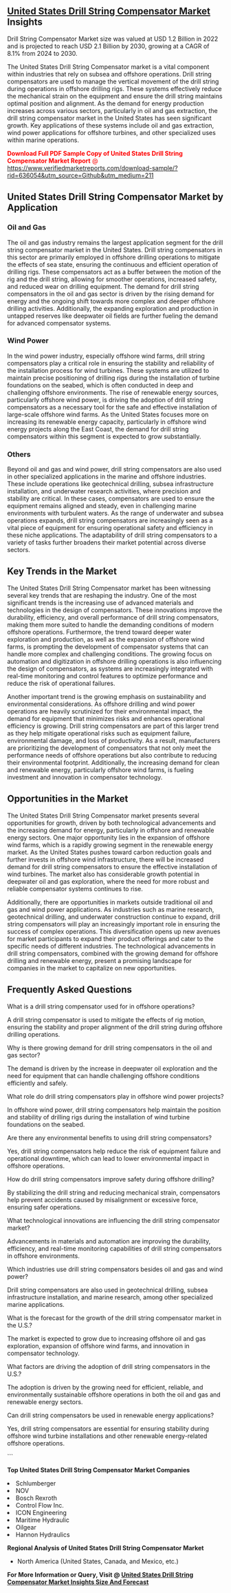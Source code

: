 <h2><a href="https://www.verifiedmarketreports.com/download-sample/?rid=636054&amp;utm_source=Github&amp;utm_medium=211" target="_blank">United States Drill String Compensator Market</a> Insights</h2><p>Drill String Compensator Market size was valued at USD 1.2 Billion in 2022 and is projected to reach USD 2.1 Billion by 2030, growing at a CAGR of 8.1% from 2024 to 2030.</p><p><p>The United States Drill String Compensator market is a vital component within industries that rely on subsea and offshore operations. Drill string compensators are used to manage the vertical movement of the drill string during operations in offshore drilling rigs. These systems effectively reduce the mechanical strain on the equipment and ensure the drill string maintains optimal position and alignment. As the demand for energy production increases across various sectors, particularly in oil and gas extraction, the drill string compensator market in the United States has seen significant growth. Key applications of these systems include oil and gas extraction, wind power applications for offshore turbines, and other specialized uses within marine operations.</p><p><p><span class=""><span style="color: #ff0000;"><strong>Download Full PDF Sample Copy of United States Drill String Compensator Market Report</strong> @ </span><a href="https://www.verifiedmarketreports.com/download-sample/?rid=636054&amp;utm_source=Github&amp;utm_medium=211" target="_blank">https://www.verifiedmarketreports.com/download-sample/?rid=636054&amp;utm_source=Github&amp;utm_medium=211</a></span></p></p><h2>United States Drill String Compensator Market by Application</h2><h3>Oil and Gas</h3><p>The oil and gas industry remains the largest application segment for the drill string compensator market in the United States. Drill string compensators in this sector are primarily employed in offshore drilling operations to mitigate the effects of sea state, ensuring the continuous and efficient operation of drilling rigs. These compensators act as a buffer between the motion of the rig and the drill string, allowing for smoother operations, increased safety, and reduced wear on drilling equipment. The demand for drill string compensators in the oil and gas sector is driven by the rising demand for energy and the ongoing shift towards more complex and deeper offshore drilling activities. Additionally, the expanding exploration and production in untapped reserves like deepwater oil fields are further fueling the demand for advanced compensator systems.</p><h3>Wind Power</h3><p>In the wind power industry, especially offshore wind farms, drill string compensators play a critical role in ensuring the stability and reliability of the installation process for wind turbines. These systems are utilized to maintain precise positioning of drilling rigs during the installation of turbine foundations on the seabed, which is often conducted in deep and challenging offshore environments. The rise of renewable energy sources, particularly offshore wind power, is driving the adoption of drill string compensators as a necessary tool for the safe and effective installation of large-scale offshore wind farms. As the United States focuses more on increasing its renewable energy capacity, particularly in offshore wind energy projects along the East Coast, the demand for drill string compensators within this segment is expected to grow substantially.</p><h3>Others</h3><p>Beyond oil and gas and wind power, drill string compensators are also used in other specialized applications in the marine and offshore industries. These include operations like geotechnical drilling, subsea infrastructure installation, and underwater research activities, where precision and stability are critical. In these cases, compensators are used to ensure the equipment remains aligned and steady, even in challenging marine environments with turbulent waters. As the range of underwater and subsea operations expands, drill string compensators are increasingly seen as a vital piece of equipment for ensuring operational safety and efficiency in these niche applications. The adaptability of drill string compensators to a variety of tasks further broadens their market potential across diverse sectors.</p><h2>Key Trends in the Market</h2><p>The United States Drill String Compensator market has been witnessing several key trends that are reshaping the industry. One of the most significant trends is the increasing use of advanced materials and technologies in the design of compensators. These innovations improve the durability, efficiency, and overall performance of drill string compensators, making them more suited to handle the demanding conditions of modern offshore operations. Furthermore, the trend toward deeper water exploration and production, as well as the expansion of offshore wind farms, is prompting the development of compensator systems that can handle more complex and challenging conditions. The growing focus on automation and digitization in offshore drilling operations is also influencing the design of compensators, as systems are increasingly integrated with real-time monitoring and control features to optimize performance and reduce the risk of operational failures.</p><p>Another important trend is the growing emphasis on sustainability and environmental considerations. As offshore drilling and wind power operations are heavily scrutinized for their environmental impact, the demand for equipment that minimizes risks and enhances operational efficiency is growing. Drill string compensators are part of this larger trend as they help mitigate operational risks such as equipment failure, environmental damage, and loss of productivity. As a result, manufacturers are prioritizing the development of compensators that not only meet the performance needs of offshore operations but also contribute to reducing their environmental footprint. Additionally, the increasing demand for clean and renewable energy, particularly offshore wind farms, is fueling investment and innovation in compensator technology.</p><h2>Opportunities in the Market</h2><p>The United States Drill String Compensator market presents several opportunities for growth, driven by both technological advancements and the increasing demand for energy, particularly in offshore and renewable energy sectors. One major opportunity lies in the expansion of offshore wind farms, which is a rapidly growing segment in the renewable energy market. As the United States pushes toward carbon reduction goals and further invests in offshore wind infrastructure, there will be increased demand for drill string compensators to ensure the effective installation of wind turbines. The market also has considerable growth potential in deepwater oil and gas exploration, where the need for more robust and reliable compensator systems continues to rise.</p><p>Additionally, there are opportunities in markets outside traditional oil and gas and wind power applications. As industries such as marine research, geotechnical drilling, and underwater construction continue to expand, drill string compensators will play an increasingly important role in ensuring the success of complex operations. This diversification opens up new avenues for market participants to expand their product offerings and cater to the specific needs of different industries. The technological advancements in drill string compensators, combined with the growing demand for offshore drilling and renewable energy, present a promising landscape for companies in the market to capitalize on new opportunities.</p><h2>Frequently Asked Questions</h2><p>What is a drill string compensator used for in offshore operations?</p><p>A drill string compensator is used to mitigate the effects of rig motion, ensuring the stability and proper alignment of the drill string during offshore drilling operations.</p><p>Why is there growing demand for drill string compensators in the oil and gas sector?</p><p>The demand is driven by the increase in deepwater oil exploration and the need for equipment that can handle challenging offshore conditions efficiently and safely.</p><p>What role do drill string compensators play in offshore wind power projects?</p><p>In offshore wind power, drill string compensators help maintain the position and stability of drilling rigs during the installation of wind turbine foundations on the seabed.</p><p>Are there any environmental benefits to using drill string compensators?</p><p>Yes, drill string compensators help reduce the risk of equipment failure and operational downtime, which can lead to lower environmental impact in offshore operations.</p><p>How do drill string compensators improve safety during offshore drilling?</p><p>By stabilizing the drill string and reducing mechanical strain, compensators help prevent accidents caused by misalignment or excessive force, ensuring safer operations.</p><p>What technological innovations are influencing the drill string compensator market?</p><p>Advancements in materials and automation are improving the durability, efficiency, and real-time monitoring capabilities of drill string compensators in offshore environments.</p><p>Which industries use drill string compensators besides oil and gas and wind power?</p><p>Drill string compensators are also used in geotechnical drilling, subsea infrastructure installation, and marine research, among other specialized marine applications.</p><p>What is the forecast for the growth of the drill string compensator market in the U.S.?</p><p>The market is expected to grow due to increasing offshore oil and gas exploration, expansion of offshore wind farms, and innovation in compensator technology.</p><p>What factors are driving the adoption of drill string compensators in the U.S.?</p><p>The adoption is driven by the growing need for efficient, reliable, and environmentally sustainable offshore operations in both the oil and gas and renewable energy sectors.</p><p>Can drill string compensators be used in renewable energy applications?</p><p>Yes, drill string compensators are essential for ensuring stability during offshore wind turbine installations and other renewable energy-related offshore operations.</p>```</p><p><strong>Top United States Drill String Compensator Market Companies</strong></p><div data-test-id=""><p><li>Schlumberger</li><li> NOV</li><li> Bosch Rexroth</li><li> Control Flow Inc.</li><li> ICON Engineering</li><li> Maritime Hydraulic</li><li> Oilgear</li><li> Hannon Hydraulics</li></p><div><strong>Regional Analysis of&nbsp;United States Drill String Compensator Market</strong></div><ul><li dir="ltr"><p dir="ltr">North America&nbsp;(United States, Canada, and Mexico, etc.)</p></li></ul><p><strong>For More Information or Query, Visit @&nbsp;</strong><strong><a href="https://www.verifiedmarketreports.com/product/drill-string-compensator-market/?utm_source=Github&amp;utm_medium=211" target="_blank">United States Drill String Compensator Market Insights Size And Forecast</a></strong></p></div>
